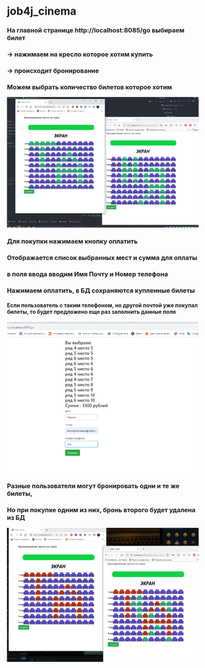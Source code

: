 # job4j_cinema
### На главной странице http://localhost:8085/go выбираем билет 
### -> нажимаем на кресло которое хотим купить 
### -> происходит бронирование

### Можем выбрать количество билетов которое хотим

![img.png](img.png)
### Для покупки нажимаем кнопку оплатить
### Отображается список выбранных мест и сумма для оплаты
### в поля ввода вводим Имя Почту и Номер телефона
### Нажимаем оплатить, в БД сохраняются купленные билеты
#### Если пользователь с таким телефоном, но другой почтой уже покупал билеты, то будет предложено еще раз заполнить данные поля

![img_2.png](img_2.png)
### Разные пользователи могут бронировать одни и те же билеты, 
### Но при покупке одним из них, бронь второго будет удалена из БД 

![img_1.png](img_1.png)
